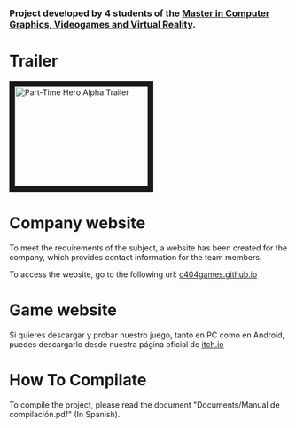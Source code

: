 ### Project developed by 4 students of the [Master in Computer Graphics, Videogames and Virtual Reality](https://www.mastergraficos.com).

# Trailer
<a href="http://www.youtube.com/watch?feature=player_embedded&v=MZvVRqupm40" 
   target="_blank"><img src="http://img.youtube.com/vi/MZvVRqupm40/0.jpg" 
   alt="Part-Time Hero Alpha Trailer" width="240" height="180" border="10"/></a>
   
# Company website
To meet the requirements of the subject, a website has been created for the company, which provides contact information for the team members.

To access the website, go to the following url: [c404games.github.io](https://c404games.github.io)

# Game website
Si quieres descargar y probar nuestro juego, tanto en PC como en Android, puedes descargarlo desde nuestra página oficial de [itch.io](https://c404games.itch.io/part-time-hero)

# How To Compilate
To compile the project, please read the document "Documents/Manual de compilación.pdf" (In Spanish).
